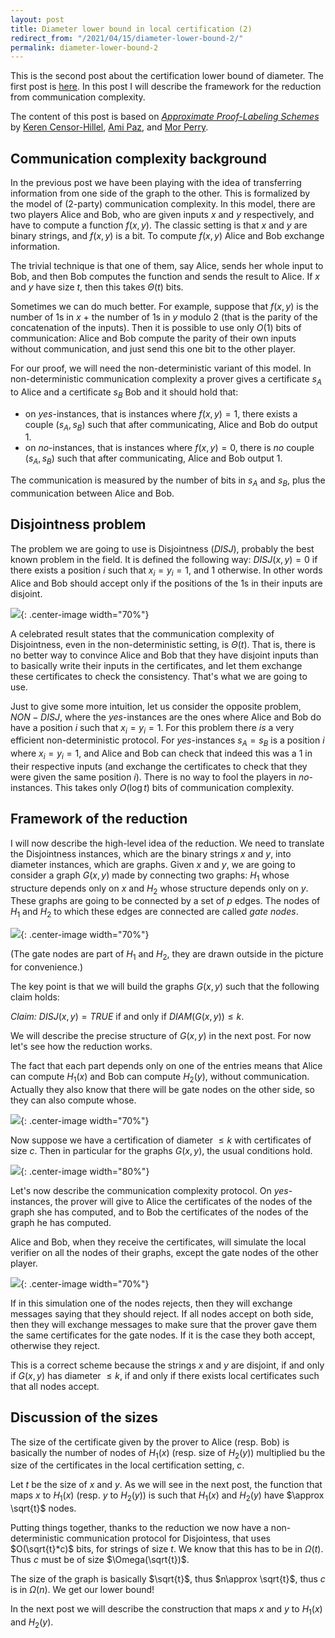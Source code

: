 ```yaml
---
layout: post
title: Diameter lower bound in local certification (2)
redirect_from: "/2021/04/15/diameter-lower-bound-2/"
permalink: diameter-lower-bound-2
---
```


This is the second post about the certification lower bound of diameter. 
The first post is [here](./https://discrete-notes.github.io/diameter-lower-bound-1).
In this post I will describe the framework for the reduction from 
communication complexity.

The content of this post is based on 
*[Approximate Proof-Labeling Schemes](https://www.sciencedirect.com/science/article/abs/pii/S030439751830536X?via%3Dihub)* by 
[Keren Censor-Hillel](https://ckeren.net.technion.ac.il/), 
[Ami Paz](https://sites.google.com/view/amipaz/), and 
[Mor Perry](https://dblp.org/pid/176/8185.html).

## Communication complexity background

In the previous post we have been playing with the idea of transferring
information from one side of the graph to the other. 
This is formalized by the model of (2-party) communication
complexity. 
In this model, there are two players Alice and Bob, who are given inputs
$x$ and $y$ respectively, and have to compute a function $f(x,y)$. 
The classic setting is that $x$ and $y$ are binary strings, and $f(x,y)$ is 
a bit. 
To compute $f(x,y)$ Alice and Bob exchange information. 

The trivial 
technique is that one of them, say Alice, sends her whole input to Bob, 
and then Bob computes the function and sends the result to Alice.
If $x$ and $y$ have size $t$, then this takes $\Theta(t)$ bits. 

Sometimes we can do much better. For example, suppose that $f(x,y)$ is the
number of 1s in $x$ + the number of 1s in $y$ modulo 2 (that is the 
parity of the concatenation of the inputs). Then it is possible to use only
$O(1)$ bits of communication: Alice and Bob compute the parity of their 
own inputs without communication, and just send this one bit to the other 
player.

For our proof, we will need the non-deterministic variant of this model.
In non-deterministic communication complexity a prover gives a certificate
$s_A$ to Alice and a certificate $s_B$ Bob and it should hold that: 
* on *yes*-instances, that is instances where $f(x,y)=1$, there exists 
a couple $(s_A,s_B)$ such that after communicating, Alice and Bob do output 1. 
* on *no*-instances, that is instances where $f(x,y)=0$, there is *no* 
couple $(s_A,s_B)$ such that after communicating, Alice and Bob output 1. 

The communication is measured by the number of bits in $s_A$ and $s_B$,
plus the communication between Alice and Bob. 


## Disjointness problem
The problem we are going to use is Disjointness ($DISJ$), probably the 
best known problem in the field. It is defined the following way: 
$DISJ(x,y)=0$ if there exists a position $i$ such that $x_i=y_i=1$, and 1
otherwise. In other words Alice and Bob should accept only if the positions
of the 1s in their inputs are disjoint.

![](../assets/disjointness.png){: .center-image width="70%"}

A celebrated result states that the communication complexity of 
Disjointness, even in the non-deterministic setting, is $\Theta(t)$. 
That is, there is no better way to convince Alice and Bob that they have 
disjoint inputs than to basically write their inputs in the certificates, 
and let them exchange these certificates to check the consistency. 
That's what we are going to use. 

Just to give some more intuition, let us consider the opposite problem, 
$NON-DISJ$, where the *yes*-instances are the ones where Alice and Bob
do have a position $i$ such that $x_i=y_i=1$. For this problem there *is* a 
very efficient non-deterministic protocol. For *yes*-instances $s_A=s_B$ 
is a position $i$ where $x_i=y_i=1$, and Alice and 
Bob can check that indeed this was a 1 in their respective inputs (and 
exchange the certificates to check that they were given the same position 
$i$). 
There is no way to fool the players in *no*-instances. 
This takes only $O(\log t)$ bits of communication complexity. 

## Framework of the reduction	

I will now describe the high-level idea of the reduction.
We need to translate the Disjointness instances,
which are the binary strings $x$ and $y$, into diameter instances, which 
are graphs. 
Given $x$ and $y$, we are going to consider a graph $G(x,y)$ made by 
connecting two graphs: $H_1$ whose
structure depends only on $x$ and $H_2$ whose structure depends only on 
$y$. These graphs are going to be connected by a set of $p$ edges. 
The nodes of $H_1$ and $H_2$ to which these edges are connected are called
*gate nodes*. 

![](../assets/graph-CC.png){: .center-image width="70%"}

(The gate nodes are part of $H_1$ and $H_2$, they are drawn outside in the 
picture for convenience.)

The key point is that we will build the graphs $G(x,y)$ such that the 
following claim holds:

*Claim:* $DISJ(x,y)=TRUE$ if and only if $DIAM(G(x,y))\leq k$.

We will describe the precise structure of $G(x,y)$ in the next post. 
For now let's see how the reduction works.

The fact that each part depends only on one of the entries means that 
Alice can compute $H_1(x)$ and Bob can compute $H_2(y)$, without 
communication. Actually they also know that there will be gate nodes on the 
other side, so they can also compute whose. 

![](../assets/reduction-1.png){: .center-image width="70%"}

Now suppose we have a certification of diameter $\leq k$ with certificates 
of size $c$. Then in particular for the graphs $G(x,y)$, the usual 
conditions hold.

![](../assets/reduction-2.png){: .center-image width="80%"}

Let's now describe the communication complexity protocol. 
On *yes*-instances, the prover will give to Alice the certificates of the 
nodes of the graph she has computed, and to Bob the certificates of the 
nodes of the graph he has computed. 

Alice and Bob, when they receive the certificates, will simulate the 
local verifier on all the nodes of their graphs, except the gate nodes 
of the other player. 

![](../assets/reduction-3.png){: .center-image width="70%"}

If in this simulation one of the nodes rejects, then 
they will exchange messages saying that they should reject. If all nodes 
accept on both side, then they will exchange messages to make sure that 
the prover gave them the same certificates for the gate nodes. If it is the 
case they both accept, otherwise they reject. 

This is a correct scheme because the strings $x$ and $y$ are disjoint, if
and only if $G(x,y)$ has diameter $\leq k$, if and only if there exists 
local certificates such that all nodes accept. 

## Discussion of the sizes

The size of the certificate given by the prover to Alice (resp. Bob) is 
basically the number of nodes of $H_1(x)$ (resp. size of $H_2(y)$) multiplied
bu the size of 
the certificates in the local certification setting, $c$.

Let $t$ be the size of $x$ and $y$.
As we will see in the next post, the function that maps $x$ to $H_1(x)$ 
(resp. $y$ to $H_2(y)$) is such that $H_1(x)$ and $H_2(y)$ have 
$\approx \sqrt{t}$ nodes.

Putting things together, thanks to the reduction we now have a 
non-deterministic communication protocol for Disjointess, that uses 
$O(\sqrt{t}*c)$ bits, for strings of size $t$. 
We know that this has to be in $\Omega(t)$.
Thus $c$ must be of size $\Omega(\sqrt{t})$. 

The size of the graph is basically $\sqrt{t}$, thus $n\approx \sqrt{t}$, 
thus $c$ is in $\Omega(n)$. We get our lower bound!

In the next post we will describe the construction that maps $x$ and $y$
to $H_1(x)$ and $H_2(y)$.
 
 


